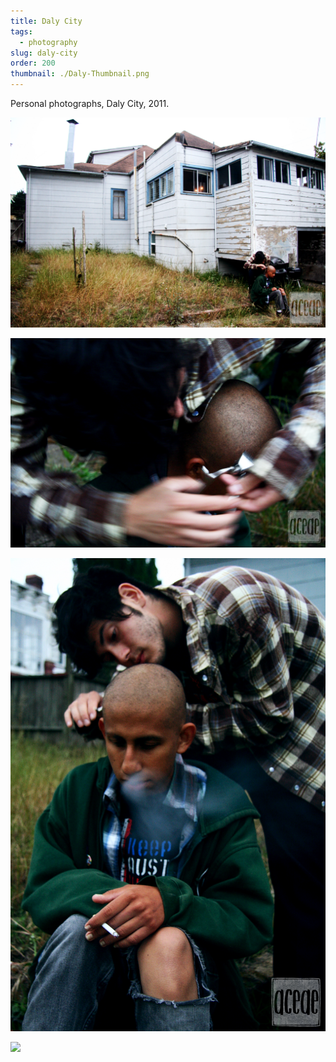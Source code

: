 ```yaml
---
title: Daly City
tags:
  - photography
slug: daly-city
order: 200
thumbnail: ./Daly-Thumbnail.png
---
```

Personal photographs, Daly City, 2011.

![](Daly1-WM.png)

![](Daly2-WM.png)

![](Daly3-WM.png)

![](Daly4-WM.png)
